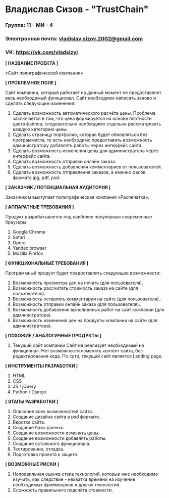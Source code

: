 # Владислав Сизов - "TrustChain"

### Группа: 11 - МИ - 4
### Электронная почта: vladislav.sizov.2002@gmail.com
### VK: https://vk.com/vladsizyi



**[ НАЗВАНИЕ ПРОЕКТА ]**

«Сайт полиграфической компании»

**[ ПРОБЛЕМНОЕ ПОЛЕ ]**

Сайт компании, который работает на данный момент не предоставляет весь необходимый функционал. Сайт необходимо написать заново и сделать следующие изменения:
1)	Сделать возможность автоматического расчёта цены. Проблема заключается в том, что цена формируется на основе плотности цвета файлов, следовательно необходимо отдельно рассматривать каждую категорию цены.
2)	Сделать страницу портфолио, которая будет обновляться без программиста, то есть необходимо предоставить возможность администратору добавлять работы через интерфейс сайта.
3)	Сделать возможность изменения цены для администратора через интерфейс сайта.
4)	Сделать возможность отправки онлайн заказа.
5)	Сделать возможность добавления комментариев от пользователей.
6)	Сделать возможность отправления заказов, а именно фалов формата jpg, pdf, psd.

 **[ ЗАКАЗЧИК / ПОТЕНЦИАЛЬНАЯ АУДИТОРИЯ ]**
 
Заказчиком выступает полиграфическая компания «Распечатка».

**[ АППАРАТНЫЕ ТРЕБОВАНИЯ ]**

Продукт разрабатывается под наиболее популярные современные браузеры:
1)	Google Chrome
2)	Safari
3)	Opera
4)	Yandex browser
5)	Mozilla Firefox

**[ ФУНКЦИОНАЛЬНЫЕ ТРЕБОВАНИЯ ]**

Программный продукт будет предоставлять следующие возможности:
1)	Возможность просмотра цен на печать (для пользователя).
2)	Возможность рассчитать стоимость заказа на сайте (для пользователя).
3)	Возможность оставлять комментарии на сайте (для пользователя)..
4)	Возможность отправки онлайн заказа (для пользователя)..
5)	Возможность добавления выполненных работ на сайт компании (для администратора).
6)	Возможность изменения цен на продукты компании на сайте (для администратора).

**[ ПОХОЖИЕ / АНАЛОГИЧНЫЕ ПРОДУКТЫ ]**

1)	Текущий сайт компании
Сайт не реализует необходимый на функционал. Нет возможности изменять контент сайта, без редактирования кода. По сути, текущий сайт является Landing page.

**[ ИНСТРУМЕНТЫ РАЗРАБОТКИ ]**

1)	HTML
2)	CSS
3)	JS / jQuery
4)	Python / Django

**[ ЭТАПЫ РАЗРАБОТКИ ]**

1)	Описание всех возможностей сайта.
2)	Создание дизайна сайта в psd формате.
3)	Верстка сайта.
4)	Создание базы данных.
5)	Создание возможности изменять цены.
6)	Создание возможности добавлять работы.
7)	Создание остального функционала.
8)	Тестирование, отладка.
9)	Подготовка проекта к защите.

**[ ВОЗМОЖНЫЕ РИСКИ ]**

1)	Неправильная оценка стека технологий, которые мне необходимо изучить, как следствие - нехватка времени на изучение необходимых фреймворков и других технологий.
2)	Сложность правильного подсчёта стоимости.


